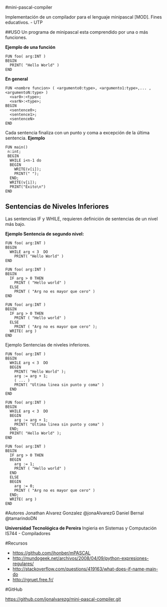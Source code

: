 #mini-pascal-compiler

Implementación de un compilador para el lenguaje minipascal [MOD]. Fines educativos. - UTP


##USO
Un programa de minipascal esta comprendido por una o más funciones.

**Ejemplo de una función**
```
FUN foo( arg:INT )
BEGIN
  PRINT( "Hello World" )
END
```

**En general**
```
FUN <nombre funcion> ( <argumento0:type>, <argumento1:type>,... ,<argumentoN:type> )
  <var0>:<type>;
  <varN>:<type>;
BEGIN
  <sentence0>;
  <sentence1>;
  <sentenceN>
END
```

Cada sentencia finaliza con un punto y coma a excepción de la última sentencia.
**Ejemplo**
```
FUN main() 
 n:int;
 BEGIN
  WHILE i<n-1 do
  BEGIN
    WRITE(v[i]); 
    PRINT(" ");
  END;
  WRITE(v[i]);
  PRINT("Éxito\n")
END
```

## Sentencias de Niveles Inferiores
Las sentencias IF y WHILE, requieren definición de sentencias de un nivel más bajo.

**Ejemplo Sentencia de segundo nivel:**
```
FUN foo( arg:INT )
BEGIN
  WHILE arg < 3  DO
    PRINT( "Hello World" )
END
```

```
FUN foo( arg:INT )
BEGIN
  IF arg > 0 THEN
    PRINT ( "Hello world" )
  ELSE
    PRINT ( "Arg no es mayor que cero" )
END
```

```
FUN foo( arg:INT )
BEGIN
  IF arg > 0 THEN
    PRINT ( "Hello world" )
  ELSE
    PRINT ( "Arg no es mayor que cero" );
  WRITE( arg )
END
```

Ejemplo Sentencias de niveles inferiores.
```
FUN foo( arg:INT )
BEGIN
  WHILE arg < 3  DO
  BEGIN
    PRINT( "Hello World" );
    arg := arg + 1;
    ( ... )
    PRINT( "Ultima linea sin punto y coma" )
  END
END
```

```
FUN foo( arg:INT )
BEGIN
  WHILE arg < 3  DO
  BEGIN    
    arg := arg + 1;
    PRINT( "Ultima linea sin punto y coma" )
  END;
  PRINT( "Hello World" );  
END
```

```
FUN foo( arg:INT )
BEGIN
  IF arg > 0 THEN
  BEGIN
    arg := 1;
    PRINT ( "Hello world" )
  END
  ELSE
  BEGIN
    arg := 0;
    PRINT ( "Arg no es mayor que cero" )
  END;
  WRITE( arg )
END
```

#Autores
Jonathan Alvarez Gonzalez @jonaAlvarezG
Daniel Bernal @tamarindoDN

**Universidad Tecnológica de Pereira**
Ingieria en Sistemas y Computación
IS744 - Compiladores

#Recursos

* https://github.com/jhonber/mPASCAL
* http://mundogeek.net/archivos/2008/04/09/python-expresiones-regulares/
* http://stackoverflow.com/questions/419163/what-does-if-name-main-do
* http://rgruet.free.fr/

#GitHub

https://github.com/jonalvarezg/mini-pascal-compiler.git
